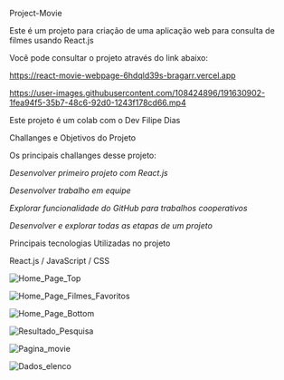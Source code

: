 Project-Movie

Este é um projeto para criação de uma aplicação web para consulta de filmes usando React.js

Você pode consultar o projeto através do link abaixo:

https://react-movie-webpage-6hdqld39s-bragarr.vercel.app

https://user-images.githubusercontent.com/108424896/191630902-1fea94f5-35b7-48c6-92d0-1243f178cd66.mp4

Este projeto é um colab com o Dev Filipe Dias

Challanges e Objetivos do Projeto

Os principais challanges desse projeto:

*Desenvolver primeiro projeto com React.js*

*Desenvolver trabalho em equipe*

*Explorar funcionalidade do GitHub para trabalhos cooperativos*

*Desenvolver e explorar todas as etapas de um projeto*

Principais tecnologias Utilizadas no projeto

React.js / JavaScript / CSS

![Home_Page_Top](https://user-images.githubusercontent.com/108424896/191252335-d47fa6f2-2281-43b5-8b48-0ad36002a7d0.jpg)

![Home_Page_Filmes_Favoritos](https://user-images.githubusercontent.com/108424896/191252358-dc700a63-06ba-4e11-b508-5f8bf10ffdbe.jpg)

![Home_Page_Bottom](https://user-images.githubusercontent.com/108424896/191252370-468c129a-a921-4580-91df-6da3b5c8e030.jpg)

![Resultado_Pesquisa](https://user-images.githubusercontent.com/108424896/191252408-909faa04-7b90-4620-aa7b-d78403a969bf.jpg)

![Pagina_movie](https://user-images.githubusercontent.com/108424896/191252420-9161d156-695e-4be2-ab3c-5cd0fad9f00e.jpg)

![Dados_elenco](https://user-images.githubusercontent.com/108424896/191252431-9425c8db-4ee4-4b00-acb6-0718f81ad9ff.jpg)
